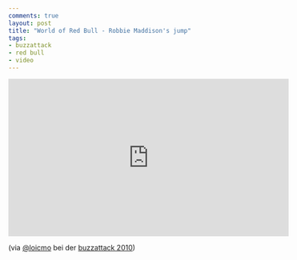 ```yaml
---
comments: true
layout: post
title: "World of Red Bull - Robbie Maddison's jump"
tags:
- buzzattack
- red bull
- video
---
```


<iframe width="560" height="315" src="http://www.youtube.com/embed/nXa02tB8DLo" frameborder="0"> </iframe>

(via <a href="http://twitter.com/loicmo">@loicmo</a> bei der <a href="http://www.ambuzzador.com/buzzattack/">buzzattack 2010</a>)
